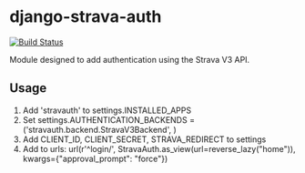 django-strava-auth
==================

[![Build Status](https://travis-ci.org/matt-leach/django-strava-auth.svg?branch=master)](https://travis-ci.org/matt-leach/django-strava-auth)

Module designed to add authentication using the Strava V3 API.

Usage
-----

1. Add 'stravauth' to settings.INSTALLED_APPS
2. Set settings.AUTHENTICATION_BACKENDS = ('stravauth.backend.StravaV3Backend', )
3. Add CLIENT_ID, CLIENT_SECRET, STRAVA_REDIRECT to settings
4. Add to urls: url(r'^login/', StravaAuth.as_view(url=reverse_lazy("home")), kwargs={"approval_prompt": "force"})
